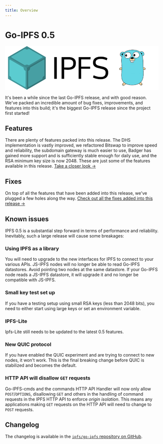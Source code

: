 ```yaml
---
title: Overview
---
```


# Go-IPFS 0.5

![The Go-IPFS logo.](./images/go-ipfs-logo.png)

It's been a while since the last Go-IPFS release, and with good reason. We've packed an incredible amount of bug fixes, improvements, and features into this build; it's the biggest Go-IPFS release since the project first started!

## Features

There are plenty of features packed into this release. The DHS implementation is vastly improved, we refactored Bitswap to improve speed and reliability, the subdomain gateway is much easier to use, Badger has gained more support and is sufficiently stable enough for daily use, and the RSA minimum key size is now 2048. These are just some of the features available in this release. [Take a closer look →](features)

## Fixes

On top of all the features that have been added into this release, we've plugged a few holes along the way. [Check out all the fixes added into this release →](https://github.com/ipfs/go-ipfs/issues/7109)

## Known issues

IPFS 0.5 is a substantial step forward in terms of performance and reliability. Inevitably, such a large release will cause some breakages:

### Using IPFS as a library

You will need to upgrade to the new interfaces for IPFS to connect to your various APIs. JS-IPFS nodes will no longer be able to read Go-IPFS datastores. Avoid pointing two nodes at the same datastore. If your Go-IPFS node reads a JS-IPFS datastore, it will upgrade it and no longer be compatible with JS-IPFS.

### Small key test set up

If you have a testing setup using small RSA keys (less than 2048 bits), you need to either start using large keys or set an environment variable.

### IPFS-Lite

Ipfs-Lite still needs to be updated to the latest 0.5 features.

### New QUIC protocol

If you have enabled the QUIC experiment and are trying to connect to new nodes, it won't work. This is the final breaking change before QUIC is stabilized and becomes the default.

### HTTP API will disallow `GET` requests

Go-IPFS-cmds and the commands HTTP API Handler will now only allow `POST`/`OPTIONS`, disallowing `GET` and others in the handling of command requests in the IPFS HTTP API to enforce _origin isolation_. This means any applications making `GET` requests on the HTTP API will need to change to `POST` requests.

## Changelog

The changelog is available in the [`ipfs/go-ipfs` repository on GitHub](https://github.com/ipfs/go-ipfs/issues/7109).
